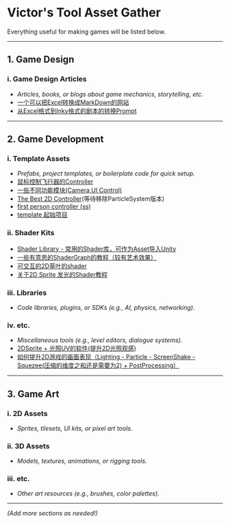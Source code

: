 # Victor's Tool Asset Gather

Everything useful for making games will be listed below.

---

## 1. Game Design
### i. Game Design Articles
- *Articles, books, or blogs about game mechanics, storytelling, etc.*
- [一个可以把Excel转换成MarkDown的网站](https://tableconvert.com/excel-to-markdown)
- [从Excel格式到Inky格式的剧本的转换Prompt](https://github.com/Victormaa/Victor-s-Tool-Asset-Gather/blob/main/PromptForLLM_Excel_Script_Convertor)

---

## 2. Game Development
### i. Template Assets
- *Prefabs, project templates, or boilerplate code for quick setup.*
- [鼠标控制飞行器的Controller](https://github.com/brihernandez/MouseFlight)
- [一些不同功能模块(Camera,UI Control)](https://adventurecreator.org/downloads)
- [The Best 2D Controller](https://github.com/Matthew-J-Spencer/Ultimate-2D-Controller/tree/main)(等待移除ParticleSystem版本)
- [first person controller (ss)](https://github.com/Hertzole/gold-player)
- [template 起始项目](https://assetstore.unity.com/publishers/1)
### ii. Shader Kits
- [Shader Library - 常用的Shader库，可作为Asset导入Unity](https://lygia.xyz/)
- [一些有意思的ShaderGraph的教程（较有艺术效果）](https://www.cyanilux.com/)
- [可交互的2D草叶的shader](https://github.com/aarthificial/pixelgraphics)
- [关于2D Sprite 发光的Shader教程](https://www.youtube.com/watch?v=Tm0rRX8GnFk)
### iii. Libraries
- *Code libraries, plugins, or SDKs (e.g., AI, physics, networking).*
### iv. etc.
- *Miscellaneous tools (e.g., level editors, dialogue systems).*
- [2DSprite + 光照UV的软件(提升2D光照观感)](https://lygia.xyz/)
- [如何提升2D游戏的画面表现（Lighting - Particle - ScreenShake - Squezee(压缩的维度之和还是需要为2) + PostProcessing）](https://www.youtube.com/watch?v=pknKu03myC4)

---

## 3. Game Art
### i. 2D Assets
- *Sprites, tilesets, UI kits, or pixel art tools.*
### ii. 3D Assets
- *Models, textures, animations, or rigging tools.*
### iii. etc.
- *Other art resources (e.g., brushes, color palettes).*

---

*(Add more sections as needed!)*
